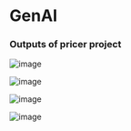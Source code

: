 # GenAI

### Outputs of pricer project
![image](https://github.com/user-attachments/assets/8e6cd1fc-11fc-4b6a-8b8f-602515920aa0)





![image](https://github.com/user-attachments/assets/b8aa693c-59de-4d29-ab1c-660230d8629c)


![image](https://github.com/user-attachments/assets/86c91ad2-ae30-4b01-9a3b-4c948ad63c71)



![image](https://github.com/user-attachments/assets/77e1f5b8-00e9-4fa7-a171-773059de5b69)
